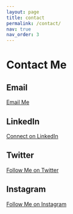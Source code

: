 ```yaml
---
layout: page
title: contact
permalink: /contact/
nav: true
nav_order: 3
---
```


# Contact Me

## Email

[Email Me](mailto:your.email@example.com)

## LinkedIn

[Connect on LinkedIn](https://www.linkedin.com/in/yourprofile)

## Twitter

[Follow Me on Twitter](https://twitter.com/yourusername)

## Instagram

[Follow Me on Instagram](https://instagram.com/yourusername)
